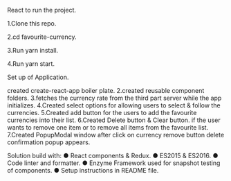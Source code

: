 React to run the project.

1.Clone this repo.

2.cd favourite-currency.

3.Run yarn install.

4.Run yarn start.

Set up of Application.

created create-react-app boiler plate.
2.created reusable component folders.
3.fetches the currency rate from the third part server while the app initializes.
4.Created select options for allowing users to select & follow the currencies.
5.Created add button for the users to add the favourite currencies into their list.
6.Created Delete button & Clear button. if the user wants to remove one item or to remove all items from the favourite list.
7.Created PopupModal window after click on currency remove button delete confirmation popup appears.


Solution build with:
● React components & Redux.
● ES2015 & ES2016.
● Code linter and formatter.
● Enzyme Framework used for snapshot testing of components.
● Setup instructions in README file.
